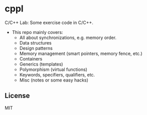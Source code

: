 cppl
====

C/C++ Lab: Some exercise code in C/C++.

- This repo mainly covers:
    + All about synchronizations, e.g. memory order.
    + Data structures
    + Design patterns
    + Memory management (smart pointers, memory fence, etc.)
    + Containers
    + Generics (templates)
    + Polymorphism (virtual functions)
    + Keywords, specifiers, qualifiers, etc.
    + Misc (notes or some easy hacks)

License
-------

MIT
